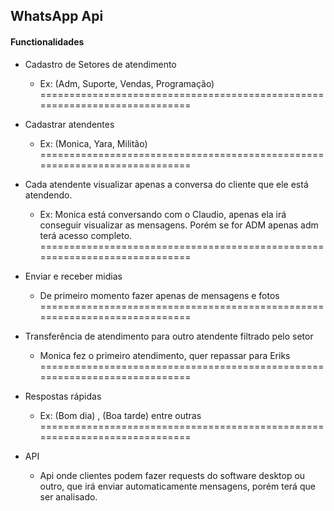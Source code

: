 ## WhatsApp Api


#### Functionalidades
- Cadastro de Setores de atendimento
    - Ex: (Adm, Suporte, Vendas, Programação)    
===========================================================================
- Cadastrar atendentes
    - Ex: (Monica, Yara, Militão)
===========================================================================

- Cada atendente visualizar apenas a conversa do cliente que ele está atendendo.
    - Ex: Monica está conversando com o Claudio, apenas ela irá conseguir visualizar as mensagens. Porém se for ADM apenas adm terá acesso completo.
===========================================================================

- Enviar e receber midias
    - De primeiro momento fazer apenas de mensagens e fotos
===========================================================================

- Transferência de atendimento para outro atendente filtrado pelo setor
    - Monica fez o primeiro atendimento, quer repassar para Eriks
===========================================================================

- Respostas rápidas
    - Ex: (Bom dia) , (Boa tarde) entre outras
===========================================================================

- API
    - Api onde clientes podem fazer requests do software desktop ou outro, que irá enviar automaticamente mensagens, porém terá que ser analisado.
